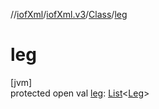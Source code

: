 //[iofXml](../../../index.md)/[iofXml.v3](../index.md)/[Class](index.md)/[leg](leg.md)

# leg

[jvm]\
protected open val [leg](leg.md): [List](https://docs.oracle.com/javase/8/docs/api/java/util/List.html)<[Leg](../-leg/index.md)>
